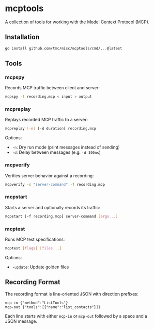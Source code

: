 # mcptools

A collection of tools for working with the Model Context Protocol (MCP).

## Installation

```bash
go install github.com/tmc/misc/mcptools/cmd/...@latest
```

## Tools

### mcpspy

Records MCP traffic between client and server:

```bash
mcpspy -f recording.mcp < input > output
```

### mcpreplay

Replays recorded MCP traffic to a server:

```bash
mcpreplay [-n] [-d duration] recording.mcp
```

Options:
- `-n`: Dry run mode (print messages instead of sending)
- `-d`: Delay between messages (e.g. `-d 100ms`)

### mcpverify

Verifies server behavior against a recording:

```bash
mcpverify -s "server-command" -f recording.mcp
```

### mcpstart

Starts a server and optionally records its traffic:

```bash
mcpstart [-f recording.mcp] server-command [args...]
```

### mcptest

Runs MCP test specifications:

```bash
mcptest [flags] [files...]
```

Options:
- `-update`: Update golden files

## Recording Format

The recording format is line-oriented JSON with direction prefixes:

```
mcp-in {"method":"ListTools"}
mcp-out {"tools":[{"name":"list_contacts"}]}
```

Each line starts with either `mcp-in` or `mcp-out` followed by a space and a JSON message. 